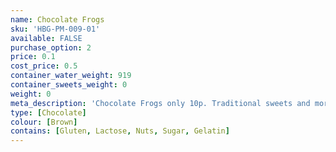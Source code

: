 ```yaml
---
name: Chocolate Frogs
sku: 'HBG-PM-009-01'
available: FALSE
purchase_option: 2
price: 0.1
cost_price: 0.5
container_water_weight: 919
container_sweets_weight: 0
weight: 0
meta_description: 'Chocolate Frogs only 10p. Traditional sweets and more at Humbugs Confectionery Store. Specialists in satisfying your sweet tooth!'
type: [Chocolate]
colour: [Brown]
contains: [Gluten, Lactose, Nuts, Sugar, Gelatin]
---
```

